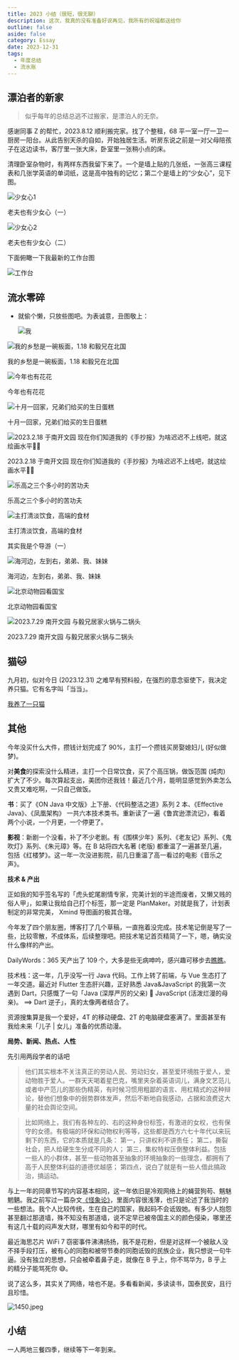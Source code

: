 ```yaml
---
title: 2023 小结（很短，很无聊）
description: 这次，我真的没有准备好说再见，我所有的祝福都送给你
outline: false
aside: false
category: Essay
date: 2023-12-31
tags:
  - 年度总结
  - 流水账
---
```


<!--@include: ../../../.vitepress/template/PostCommon.md-->


## 漂泊者的新家

> 似乎每年的总结总逃不过搬家，是漂泊人的无奈。
>

感谢同事 Z 的帮忙，2023.8.12 顺利搬完家。找了个整租，68 平一室一厅一卫一厨房一阳台。从此告别天杀的自如，开始独居生活。听房东说之前是一对父母陪孩子在这边读书，客厅里一张大床，卧室里一张稍小点的床。

清理卧室杂物时，有两样东西我留下来了。一个是墙上贴的几张纸，一张高三课程表和几张学英语的单词纸，这是高中独有的记忆；第二个是墙上的“少女心”，见下图。

![少女心1](/images/article/2023%20小结（很短，很无聊）/少女心1.jpeg)

老夫也有少女心（一）

![少女心2](/images/article/2023%20小结（很短，很无聊）/少女心2.jpeg)

老夫也有少女心（二）

下面俯瞰一下我最新的工作台图

![工作台](/images/article/2023%20小结（很短，很无聊）/工作台.jpeg)

## 流水零碎

- 就偷个懒，只放些图吧。为表诚意，丑图敬上：

  ![我](/images/article/2023%20小结（很短，很无聊）/me.jpeg)


![我的乡愁是一碗板面，1.18 和毅兄在北国](/images/article/2023%20小结（很短，很无聊）/banmian.jpeg)

我的乡愁是一碗板面，1.18 和毅兄在北国

![今年也有花花](/images/article/2023%20小结（很短，很无聊）/flowers.jpeg)

今年也有花花

![十月一回家，兄弟们给买的生日蛋糕](/images/article/2023%20小结（很短，很无聊）/dangao.jpeg)

十月一回家，兄弟们给买的生日蛋糕

![2023.2.18 于南开文园 现在你们知道我的《手抄报》为啥迟迟不上线吧，就这绘画水平😮‍💨](/images/article/2023%20小结（很短，很无聊）/paint1.jpeg)

2023.2.18 于南开文园 现在你们知道我的《手抄报》为啥迟迟不上线吧，就这绘画水平😮‍💨

![乐高之三个多小时的苦功夫](/images/article/2023%20小结（很短，很无聊）/legao.jpeg)

乐高之三个多小时的苦功夫

![主打清淡饮食，高端的食材](/images/article/2023%20小结（很短，很无聊）/ynshiqingdan.jpeg)

主打清淡饮食，高端的食材

其实我是个导游（一）

![海河边，左到右，弟弟、我、妹妹](/images/article/2023%20小结（很短，很无聊）/brother-river.jpeg)

海河边，左到右，弟弟、我、妹妹

![北京动物园看国宝](/images/article/2023%20小结（很短，很无聊）/xiongmao.jpeg)

北京动物园看国宝

![2023.7.29 南开文园 与毅兄居家火锅与二锅头](/images/article/2023%20小结（很短，很无聊）/erguotou.jpeg)

2023.7.29 南开文园 与毅兄居家火锅与二锅头

## 猫🐱

九月初，似对今日 (2023.12.31) 之难早有预料般，在强烈的意念驱使下，我决定养只猫。它有名字叫「当当」。

[我养了一只猫](https://blog.ikangjia.cn/me-and-my-cat)

## 其他

今年没买什么大件，攒钱计划完成了 90%，主打一个攒钱买房娶媳妇儿 (好似做梦)。

对**美食**的探索没什么精进，主打一个日常饮食，买了个高压锅，做饭范围 (炖肉) 扩大了不少。每次算起支出，美团你还我钱！最近几个月，能明显感觉到外卖怎么又贵又难吃啊，一只自己做饭。

**书**：买了《ON Java 中文版》上下册、《代码整洁之道》系列 2 本、《Effective Java》、《凤凰架构》 一共六本技术类书。重新读了一遍《鲁宾逊漂流记》，看着两个小说，一个月更，一个停更了。

**影视**：新剧一个没看，补了不少老剧。有《围棋少年》系列、《老友记》系列、《鬼吹灯》系列、《朱元璋》等。在 B 站将四大名著 (老版) 都重温了一遍甚至几遍，包括《红楼梦》。这一年一次没进影院，前几日重温了高一看过的电影《音乐之声》。

**技术 & 产出**

正如我的知乎签名写的「虎头蛇尾剧情专家，完美计划的半途而废者，又懒又贱的俗人甲」，如果让我给自己打个标签，那一定是 PlanMaker。对就是我了，计划表制定的非常完美， Xmind 导图画的极其合理。

今年发了四个朋友圈，博客打了几个草稿，一直拖着没完成。技术笔记倒是写了一些，比较零散，不成体系，后续整理吧。把技术笔记首页精简了一下，嗯，确实没什么像样的产出。

DailyWords：365 天产出了 109 个，大多是些无病呻吟，感兴趣可移步去[瞧瞧](https://ikangjia.cn/words/)。

技术栈：这一年，几乎没写一行 Java 代码。工作上转了前端，与 Vue 生态打了一年交道。最近对 Flutter 生态肝兴趣，正好熟悉 Java&JavaScript 的我第一次遇到 Dart，只感慨了一句「Java (深厚严厉的父亲) 💓 JavaScript (活泼烂漫的母亲)。  ==>  Dart 逆子」，真的太像两者结合了。

资源搜集算是我一个爱好，4T 的移动硬盘、2T 的电脑硬盘塞满了。里面甚至有我给未来「儿子 | 女儿」准备的优质动漫。

**局势、新闻、热点、人性**

先引用两段学者的话吧

> 他们其实根本不关注真正的劳动人民、劳动妇女，甚至爱环境胜于爱人，爱动物胜于爱人。一群天天喝着星巴克，嘴里夹杂着英语词儿，满身文艺范儿或者中产范儿的那些伪精英，有时候习惯用粗鄙的语言、用杠精式的这种辩论，替他们想象中的弱势群体发声，然后不断地自我感动，占据和浪费这大量的社会舆论空间。
>

> 比如网络上，我们有各种左的、右的这种身份标签，有激进的女权，也有保守的女德。有极端的环保和动物权利等等，这些都是西方六七十年代以来玩剩下的东西，它的本质就是几条：
第一，只讲权利不讲责任；
第二，撕裂社会，把人给硬生生分成不同的人；
第三，集权特权压倒整体利益。包括一些人的小群体，甚至一些动物甚至抽象的环境抽象的一些理念，都拥有了高于人民整体利益的道德优越感；
第四点，说白了就是有一些人借此搞政治，搞运动。
>

与上一年的同章节写的内容基本相同，这一年依旧是冷观网络上的蝇营狗苟、魑魅魍魉。我之前写过一篇杂文[《怪象论》](https://blog.ikangjia.cn/It-Will-Be-Better)，里面内容很浅薄，也只是论述了我当时的一些想法。我个人比较传统，生在自己的国家，我起码不会诋毁她。有多少人抱怨甚至翻过那道墙，殊不知没有那道墙，说不定早已被帝国主义的颜色侵染，哪里还有这几十载的闷声发大财，哪里有如今和平的时代。

最近海思芯片 WiFi 7 窃密事件沸沸扬扬，我不是花粉，但是对这样一个被敌人没不择手段打压，被有心的同胞和被带节奏的同胞诋毁的民族企业，我只想说一句牛逼。没有独立的思想，只会被牵着鼻子走，就像在 B 乎上，你不骂华为，B 乎上的精分子能骂死你 😅。

说了这么多，其实关了网络，啥也不是。多看看新闻，多读读书，国泰民安，且行且珍惜。

![1450.jpeg](/images/article/2023%20小结（很短，很无聊）/1450.jpeg)

## 小结

一人两地三餐四季，继续等下一年到来。